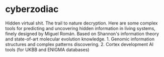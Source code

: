 # cyberzodiac
Hidden virtual shit.
The trail to nature decryption.
Here are some complex tools for predicting and uncovering hidden information in living systems, finely designed by Miguel Román.
Based on Shannon's information theory and state-of-art molecular evolution knowledge.
    1. Genomic information structures and complex patterns discovering.
    2. Cortex development AI tools (for UKBB and ENIGMA databases)
    
